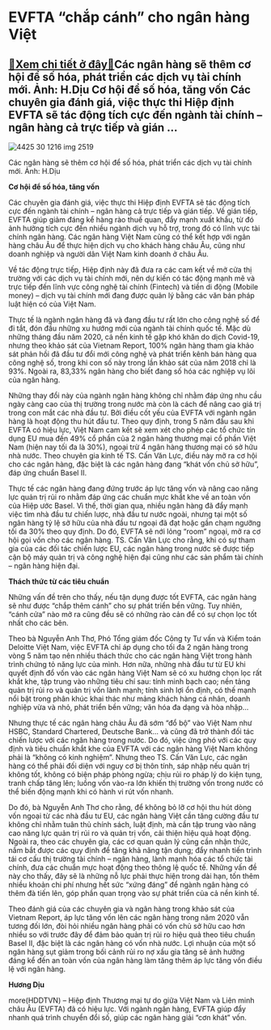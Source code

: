 EVFTA “chắp cánh” cho ngân hàng Việt
====================================

[:gift:Xem chi tiết ở đây:gift:](https://hddtvn.com/evfta-chap-canh-cho-ngan-hang-viet/)Các ngân hàng sẽ thêm cơ hội để số hóa, phát triển các dịch vụ tài chính mới. Ảnh: H.Dịu Cơ hội để số hóa, tăng vốn Các chuyên gia đánh giá, việc thực thi Hiệp định EVFTA sẽ tác động tích cực đến ngành tài chính – ngân hàng cả trực tiếp và gián …
------------------------------------------------------------------------------------------------------------------------------------------------------------------------------------------------------------------------------------------------------





![4425 30 1216 img 2519](https://haiquanonline.com.vn/stores/news_dataimages/anhnd/082020/28/10/in_article/4425_30-1216_IMG_2519.jpg?rt=20200831154123 "Các ngân hàng sẽ thêm cơ hội để số hóa, phát triển các dịch vụ tài chính mới. 	Ảnh: H.Dịu")


Các ngân hàng sẽ thêm cơ hội để số hóa, phát triển các dịch vụ tài chính mới. Ảnh: H.Dịu



**Cơ hội để số hóa, tăng vốn**


Các chuyên gia đánh giá, việc thực thi Hiệp định EVFTA sẽ tác động tích cực đến ngành tài chính – ngân hàng cả trực tiếp và gián tiếp. Về gián tiếp, EVFTA giúp giảm đáng kể hàng rào thuế quan, đẩy mạnh xuất khẩu, từ đó ảnh hưởng tích cực đến nhiều ngành dịch vụ hỗ trợ, trong đó có lĩnh vực tài chính ngân hàng. Các ngân hàng Việt Nam cũng có thể kết hợp với ngân hàng châu Âu để thực hiện dịch vụ cho khách hàng châu Âu, cũng như doanh nghiệp và người dân Việt Nam kinh doanh ở châu Âu.


Về tác động trực tiếp, Hiệp định này đã đưa ra các cam kết về mở cửa thị trường với các dịch vụ tài chính mới, nên dự kiến có tác động mạnh mẽ và trực tiếp đến lĩnh vực công nghệ tài chính (Fintech) và tiền di động (Mobile money) – dịch vụ tài chính mới đang được quản lý bằng các văn bản pháp luật hiện có của Việt Nam.


Thực tế là ngành ngân hàng đã và đang đầu tư rất lớn cho công nghệ số để đi tắt, đón đầu những xu hướng mới của ngành tài chính quốc tế. Mặc dù những tháng đầu năm 2020, cả nền kinh tế gặp khó khăn do dịch Covid-19, nhưng theo khảo sát của Vietnam Report, 100% ngân hàng tham gia khảo sát phản hồi đã đầu tư đổi mới công nghệ và phát triển kênh bán hàng qua công nghệ số, trong khi con số này trong lần khảo sát của năm 2018 chỉ là 93%. Ngoài ra, 83,33% ngân hàng cho biết đang số hóa các nghiệp vụ lõi của ngân hàng.


Những thay đổi này của ngành ngân hàng không chỉ nhằm đáp ứng nhu cầu ngày càng cao của thị trường trong nước mà còn là cách để nâng cao giá trị trong con mắt các nhà đầu tư. Bởi điều cốt yếu của EVFTA với ngành ngân hàng là hoạt động thu hút đầu tư. Theo quy định, trong 5 năm đầu sau khi EVFTA có hiệu lực, Việt Nam cam kết sẽ xem xét cho phép các tổ chức tín dụng EU mua đến 49% cổ phần của 2 ngân hàng thương mại cổ phần Việt Nam (hiện nay tối đa là 30%), ngoại trừ 4 ngân hàng thương mại có sở hữu nhà nước. Theo chuyên gia kinh tế TS. Cấn Văn Lực, điều này mở ra cơ hội cho các ngân hàng, đặc biệt là các ngân hàng đang “khát vốn chủ sở hữu”, đáp ứng chuẩn Basel II.


Thực tế các ngân hàng đang đứng trước áp lực tăng vốn và nâng cao năng lực quản trị rủi ro nhằm đáp ứng các chuẩn mực khắt khe về an toàn vốn của Hiệp ước Basel. Vì thế, thời gian qua, nhiều ngân hàng đã đẩy mạnh việc tìm nhà đầu tư chiến lược, nhà đầu tư nước ngoài, nhưng tại một số ngân hàng tỷ lệ sở hữu của nhà đầu tư ngoại đã đạt hoặc gần chạm ngưỡng tối đa 30% theo quy định. Do đó, EVFTA sẽ nới lỏng “room” ngoại, mở ra cơ hội gọi vốn cho các ngân hàng. TS. Cấn Văn Lực cho rằng, khi có sự tham gia của các đối tác chiến lược EU, các ngân hàng trong nước sẽ được tiếp cận bộ máy quản trị và công nghệ hiện đại cũng như các sản phẩm tài chính – ngân hàng hiện đại.


**Thách thức từ các tiêu chuẩn**


Những vấn đề trên cho thấy, nếu tận dụng được tốt EVFTA, các ngân hàng sẽ như được “chắp thêm cánh” cho sự phát triển bền vững. Tuy nhiên, “cánh cửa” nào mở ra cũng đều sẽ có những rào cản để có sự chọn lọc tốt nhất cho các bên.


Theo bà Nguyễn Anh Thơ, Phó Tổng giám đốc Công ty Tư vấn và Kiểm toán Deloitte Việt Nam, việc EVFTA chỉ áp dụng cho tối đa 2 ngân hàng trong vòng 5 năm tạo nên nhiều thách thức cho các ngân hàng Việt trong hành trình chứng tỏ năng lực của mình. Hơn nữa, những nhà đầu tư từ EU khi quyết định đổ vốn vào các ngân hàng Việt Nam sẽ có xu hướng chọn lọc rất khắt khe, tập trung vào những tiêu chí sau: tính minh bạch cao; nền tảng quản trị rủi ro và quản trị vốn lành mạnh; tính sinh lợi ổn định, có thế mạnh nổi bật trong phân khúc khai thác như mảng khách hàng cá nhân, doanh nghiệp vừa và nhỏ, phát triển bền vững; văn hóa đa dạng và hòa nhập…


Nhưng thực tế các ngân hàng châu Âu đã sớm “đổ bộ” vào Việt Nam như HSBC, Standard Chartered, Deutsche Bank… và cũng đã trở thành đối tác chiến lược với các ngân hàng trong nước. Do đó, việc ứng phó với các quy định và tiêu chuẩn khắt khe của EVFTA với các ngân hàng Việt Nam không phải là “không có kinh nghiệm”. Nhưng theo TS. Cấn Văn Lực, các ngân hàng có thể phải đối diện với nguy cơ bị thôn tính, sáp nhập nếu quản trị không tốt, không có biện pháp phòng ngừa; chịu rủi ro pháp lý do kiện tụng, tranh chấp tăng lên; luồng vốn vào-ra lớn khiến thị trường vốn trong nước có thể biến động mạnh khi có hành vi rút vốn nhanh.


Do đó, bà Nguyễn Anh Thơ cho rằng, để không bỏ lỡ cơ hội thu hút dòng vốn ngoại từ các nhà đầu tư EU, các ngân hàng Việt cần tăng cường đầu tư không chỉ nhằm tuân thủ chính sách, luật định, mà cần tập trung vào nâng cao năng lực quản trị rủi ro và quản trị vốn, cải thiện hiệu quả hoạt động. Ngoài ra, theo các chuyên gia, các cơ quan quản lý cũng cần nhận thức, nắm bắt được các quy định để tăng khả năng tận dụng; đẩy nhanh tiến trình tái cơ cấu thị trường tài chính – ngân hàng, lành mạnh hóa các tổ chức tài chính, đưa các chuẩn mực hoạt động theo thông lệ quốc tế. Những vấn đề này cho thấy, đây sẽ là những nỗ lực phải thực hiện trong dài hạn, tốn thêm nhiều khoản chi phí nhưng hết sức “xứng đáng” để ngành ngân hàng có thêm đà tiến lên, góp phần quan trọng vào sự phát triển của cả nền kinh tế.





Theo đánh giá của các chuyên gia và ngân hàng trong khảo sát của Vietnam Report, áp lực tăng vốn lên các ngân hàng trong năm 2020 vẫn tương đối lớn, đòi hỏi nhiều ngân hàng phải có vốn chủ sở hữu cao hơn nhiều so với trước đây để đảm bảo quản trị rủi ro hiệu quả theo tiêu chuẩn Basel II, đặc biệt là các ngân hàng có vốn nhà nước. Lợi nhuận của một số ngân hàng sụt giảm trong bối cảnh rủi ro nợ xấu gia tăng sẽ ảnh hưởng đáng kể đến an toàn vốn của ngân hàng làm tăng thêm áp lực tăng vốn điều lệ với ngân hàng.




**Hương Dịu**



more(HDDTVN) – Hiệp định Thương mại tự do giữa Việt Nam và Liên minh châu Âu (EVFTA) đã có hiệu lực. Với ngành ngân hàng, EVFTA giúp đẩy nhanh quá trình chuyển đổi số, giúp các ngân hàng giải “cơn khát” vốn.

